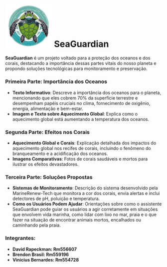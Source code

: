 


# <img src="assets/images/img-01-logo.png" alt="SeaGuardian Logo" width="150" > SeaGuardian


**SeaGuardian** é um projeto voltado para a proteção dos oceanos e dos corais, destacando a importância dessas partes vitais do nosso planeta e propondo soluções tecnológicas para monitoramento e preservação.


### Primeira Parte: Importância dos Oceanos

- **Texto Informativo**: Descreve a importância dos oceanos para o planeta, mencionando que eles cobrem 70% da superfície terrestre e desempenham papéis cruciais no clima, fornecimento de oxigênio, energia, alimentação e bem-estar.
- **Imagem e Texto sobre Aquecimento Global**: Explica como o aquecimento global está aumentando a temperatura dos oceanos.

### Segunda Parte: Efeitos nos Corais

- **Aquecimento Global e Corais**: Explicação detalhada dos impactos do aquecimento global nos recifes de corais, incluindo o fenômeno do branqueamento e a acidificação dos oceanos.
- **Imagens Comparativas**: Fotos de corais saudáveis e mortos para ilustrar os efeitos devastadores.

### Terceira Parte: Soluções Propostas

- **Sistemas de Monitoramento**: Descrição do sistema desenvolvido pela MarineRenew-Tech que monitora a cor dos corais, envia alertas e inclui detectores de pH, poluição e temperatura.
- **Como os Usuários Podem Ajudar**: Orientações sobre como o assistente SeaGuardian pode guiar os usuários a agir corretamente em situações que envolvem vida marinha, como lidar com lixo no mar, praia e o que fazer na situação de encontrar animais mortos, encalhados ou caminhando pela praia.

### Integrantes:

- **David Rapeckman: Rm556607**
- **Brendon Brasil: Rm559196**
- **Vinicius Bernardes: Rm554728**
